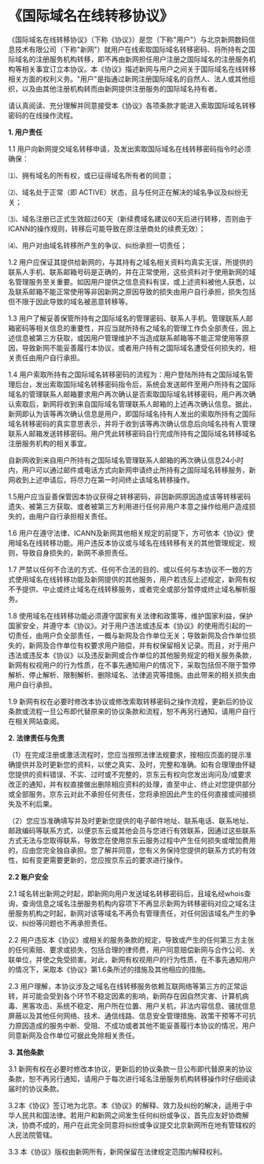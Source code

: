 # **《国际域名在线转移协议》**

《国际域名在线转移协议》（下称《协议》）是您（下称"用户"）与北京新网数码信息技术有限公司（下称"新网"）就用户在线索取国际域名转移密码、将所持有之国际域名的注册服务机构转移，即不再由新网担任用户注册之国际域名的注册服务机构等相关事宜订立本协议。本《协议》描述新网与用户之间关于国际域名在线转移相关方面的权利义务。"用户"是指通过新网注册国际域名的自然人、法人或其他组织，以及由其他注册机构转而由新网提供注册服务的国际域名持有者。

请认真阅读、充分理解并同意接受本《协议》各项条款才能进入索取国际域名转移密码的在线操作流程。

**1. 用户责任**

1.1 用户向新网提交域名转移申请，及发出索取国际域名在线转移密码指令时必须确保：

⑴、拥有域名的所有权，或已征得域名所有者的同意；

⑵、域名处于正常（即 ACTIVE）状态，且与任何正在解决的域名争议及纠纷无关；

⑶、域名注册已正式生效超过60天（新续费域名建议60天后进行转移，否则由于ICANN的操作规则，转移后可能导致在原注册商处的续费无效）；

⑷、用户对由域名转移所产生的争议、纠纷承担一切责任；

1.2 用户应保证其提供给新网的，与其持有之域名相关资料均真实无误，所提供的联系人手机、联系邮箱号码是正确的，并在正常使用，这些资料对于使用新网的域名管理服务至关重要。如因用户提供之信息资料有误，或上述资料被他人获悉，以及联系邮箱不能正常使用等非因新网之原因导致的损失由用户自行承担，损失包括但不限于因此导致的域名被恶意转移等。

1.3 用户了解妥善保管所持有之国际域名的管理密码、联系人手机、管理联系人邮箱密码等相关信息的重要性，并应当就所持有之域名的管理工作负全部责任，因上述信息被第三方获取，或因用户管理维护不当造成联系邮箱等不能正常使用等原因，导致新网不能妥善履行本协议，或者用户持有之国际域名遭受任何损失的，相关责任由用户自行承担。

1.4 用户索取所持有之国际域名转移密码的流程为：用户登陆所持有之国际域名管理后台，发出索取国际域名转移密码指令后，系统会发送邮件至用户所持有之国际域名的管理联系人邮箱要求用户再次确认是否索取国际域名转移密码，用户再次确认索取后，新网将收到来自国际域名管理联系人邮箱的上述再次确认信息。据此，新网即认为该等再次确认信息是用户，即国际域名持有人发出的索取所持有之国际域名转移密码的真实意思表示，并将于收到该等再次确认信息后向域名持有人管理联系人邮箱发送转移密码。用户凭此转移密码自行完成所持有之国际域名转移域名注册服务机构的相关事宜。

自新网收到来自用户所持有之国际域名管理联系人邮箱的再次确认信息24小时内，用户可以通过邮件或电话方式向新网申请终止所持有之国际域名转移服务，新网收到上述申请后，将尽力在第一时间终止该域名转移操作。

1.5用户应当妥善保管因本协议获得之转移密码，非因新网原因造成该等转移密码遗失、被第三方获取、或者被第三方利用进行任何非用户本意之操作给用户造成损失的，由用户自行承担相关责任。

1.6 用户在遵守法律、ICANN及新网其他相关规定的前提下，方可依本《协议》使用域名在线转移功能。用户违反本协议或与域名在线转移有关的其他管理规定、规则，导致自身损失的，新网不承担责任。

1.7 严禁以任何不合法的方式、任何不合法的目的、或以任何与本协议不一致的方式使用域名在线转移功能及新网提供的其他服务，用户若违反上述规定，新网有权不予提供、中止或终止域名在线转移服务，或者完全或部分暂停或终止域名解析服务。

1.8 使用域名在线转移功能必须遵守国家有关法律和政策等，维护国家利益，保护国家安全，并遵守本《协议》。对于用户违法或违反本《协议》的使用而引起的一切责任，由用户负全部责任，一概与新网及合作单位无关；导致新网及合作单位损失的，新网及合作单位有权要求用户赔偿，并有权保留相关记录。而且，对于用户违法或违反本《协议》以及违反新网或合作单位的其他服务规定的相关服务条款，新网有权视用户的行为性质，在不事先通知用户的情况下，采取包括但不限于暂停解析、停止解析、限制解析、删除域名、法律追究等措施。由此带来的相关损失由用户自行承担。

1.9 新网有权在必要时修改本协议或修改索取转移密码之操作流程，更新后的协议条款或流程一旦公布即代替原来的协议条款和流程，恕不再另行通知，请用户自行在相关网站查阅。

**2. 法律责任与免责**

（1）在完成注册或激活流程时，您应当按照法律法规要求，按相应页面的提示准确提供并及时更新您的资料，以使之真实、及时，完整和准确。如有合理理由怀疑您提供的资料错误、不实、过时或不完整的，京东云有权向您发出询问及/或要求改正的通知，并有权直接做出删除相应资料的处理，直至中止、终止对您提供部分或全部服务。京东云对此不承担任何责任，您将承担因此产生的任何直接或间接损失及不利后果。

（2）您应当准确填写并及时更新您提供的电子邮件地址、联系电话、联系地址、邮政编码等联系方式，以便京东云或其他会员与您进行有效联系，因通过这些联系方式无法与您取得联系，导致您在使用京东云服务过程中产生任何损失或增加费用的，应由您完全独自承担。您了解并同意，您有义务保持您提供的联系方式的有效性，如有变更需要更新的，您应按京东云的要求进行操作。

**2.2 账户安全**

2.1 域名转出新网之时起，即新网向用户发送域名转移密码后，且域名经whois查询，查询信息之域名注册服务机构内容项下不再显示新网为转移密码对应之域名注册服务机构之时起，新网对该等域名不再负有管理责任，对任何因该域名产生的争议、纠纷等问题也不再承担责任。

2.2 用户违反本《协议》或相关的服务条款的规定，导致或产生的任何第三方主张的任何索赔、要求或损失，包括合理的律师费，用户同意赔偿新网与合作公司、关联单位，并使之免受损害。对此，新网有权视用户的行为性质，在不事先通知用户的情况下，采取本《协议》第1.6条所述的措施及其他相应的措施。

2.3 用户理解，本协议涉及之域名在线转移服务依赖互联网络等第三方的正常运转，并可能会受到各个环节不稳定因素的影响，新网存在因自然灾害、计算机病毒、黑客攻击、系统不稳定、用户所在位置、用户关机，非法内容信息、骚扰信息屏蔽以及其他任何网络、技术、通信线路、信息安全管理措施、政策干预等不可抗力原因造成的服务中断、受阻、不成功或者其他不能妥善履行本协议的情况，用户同意新网及合作单位可据此免除相关责任。

**3. 其他条款**

3.1 新网有权在必要时修改本协议，更新后的协议条款一旦公布即代替原来的协议条款，恕不再另行通知，请用户于每次进行域名注册服务机构转移操作时仔细阅读届时的协议条款。

3.2本《协议》签订地为北京。本《协议》的解释、效力及纠纷的解决，适用于中华人民共和国法律。若用户和新网之间发生任何纠纷或争议，首先应友好协商解决，协商不成的，用户在此完全同意将纠纷或争议提交北京新网所在地有管辖权的人民法院管辖。

3.3 本《协议》版权由新网所有，新网保留在法律规定范围内解释权利。